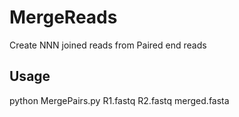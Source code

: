 # MergeReads
Create NNN joined reads from Paired end reads

## Usage
python MergePairs.py R1.fastq R2.fastq merged.fasta
